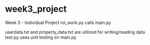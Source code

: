 # week3_project
Week 3 - Individual Project
roi_work.py calls main.py

userdata.txt and property_data.txt are utilized for writing/reading data
test.py uses unit testing on main.py
